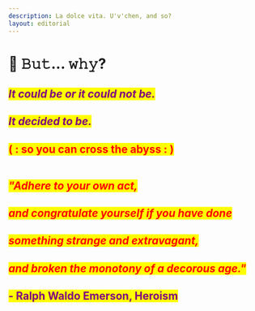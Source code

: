 ```yaml
---
description: La dolce vita. U'v'chen, and so?
layout: editorial
---
```


# 🤯 𝙱𝚞𝚝... 𝚠𝚑𝚢?

## _<mark style="color:purple;">It could be or it could not be.</mark>_&#x20;

## _<mark style="color:purple;">It decided to be.</mark>_

## <mark style="color:red;">( : so you can cross the abyss : )</mark>

<figure><img src="../../../../.gitbook/assets/pexels-btgl-♡-18075353.jpg" alt=""><figcaption></figcaption></figure>

## _<mark style="color:red;">"Adhere to your own act,</mark>_&#x20;

## _<mark style="color:red;">and congratulate yourself if you have done</mark>_&#x20;

## _<mark style="color:red;">something strange and extravagant,</mark>_&#x20;

## _<mark style="color:red;">and broken the monotony of a decorous age."</mark>_

## &#x20;                                                              <mark style="color:purple;">- Ralph Waldo Emerson, Heroism</mark> <a href="#post-title-t3_gfczlh" id="post-title-t3_gfczlh"></a>
